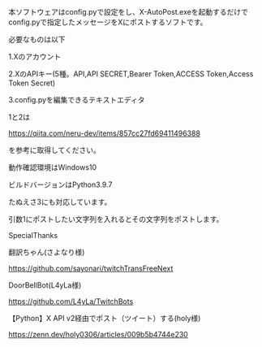 本ソフトウェアはconfig.pyで設定をし、X-AutoPost.exeを起動するだけで
config.pyで指定したメッセージをXにポストするソフトです。

必要なものは以下

1.Xのアカウント

2.XのAPIキー(5種。API,API SECRET,Bearer Token,ACCESS Token,Access Token Secret)

3.config.pyを編集できるテキストエディタ

1と2は

https://qiita.com/neru-dev/items/857cc27fd69411496388

を参考に取得してください。

動作確認環境はWindows10

ビルドバージョンはPython3.9.7

たぬえさ3にも対応しています。

引数1にポストしたい文字列を入れるとその文字列をポストします。

SpecialThanks


翻訳ちゃん(さよなり様)

https://github.com/sayonari/twitchTransFreeNext

DoorBellBot(L4yLa様)

https://github.com/L4yLa/TwitchBots

【Python】X API v2経由でポスト（ツイート）する(holy様)

https://zenn.dev/holy0306/articles/009b5b4744e230
